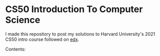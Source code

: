 # CS50 Introduction To Computer Science

I made this repository to post my solutions to Harvard University's 2021 CS50 intro course followed on <a href="https://silicodevalley.com" target="edx">edx</a>.

Contents:
